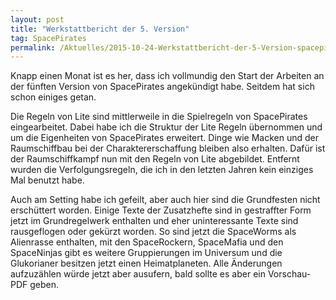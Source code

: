 ```yaml
---
layout: post
title: "Werkstattbericht der 5. Version"
tag: SpacePirates
permalink: /Aktuelles/2015-10-24-Werkstattbericht-der-5-Version-spacepirates
---
```


Knapp einen Monat ist es her, dass ich vollmundig den Start der Arbeiten an der fünften Version von SpacePirates angekündigt habe. Seitdem hat sich schon einiges getan.

Die Regeln von Lite sind mittlerweile in die Spielregeln von SpacePirates eingearbeitet. Dabei habe ich die Struktur der Lite Regeln übernommen und um die Eigenheiten von SpacePirates erweitert. Dinge wie Macken und der Raumschiffbau bei der Charaktererschaffung bleiben also erhalten. Dafür ist der Raumschiffkampf nun mit den Regeln von Lite abgebildet. Entfernt wurden die Verfolgungsregeln, die ich in den letzten Jahren kein einziges Mal benutzt habe.

Auch am Setting habe ich gefeilt, aber auch hier sind die Grundfesten nicht erschüttert worden. Einige Texte der Zusatzhefte sind in gestraffter Form jetzt im Grundregelwerk enthalten und eher uninteressante Texte sind rausgeflogen oder gekürzt worden. So sind jetzt die SpaceWorms als Alienrasse enthalten, mit den SpaceRockern, SpaceMafia und den SpaceNinjas gibt es weitere Gruppierungen im Universum und die Glukorianer besitzen jetzt einen Heimatplaneten. Alle Änderungen aufzuzählen würde jetzt aber ausufern, bald sollte es aber ein Vorschau-PDF geben.


